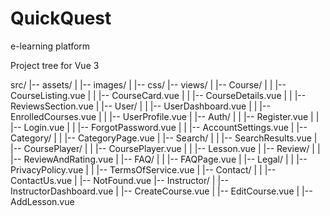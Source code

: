 # QuickQuest
e-learning platform

Project tree for Vue 3

src/
|-- assets/
|   |-- images/
|   |-- css/
|-- views/
|   |-- Course/
|   |   |-- CourseListing.vue
|   |   |-- CourseCard.vue
|   |   |-- CourseDetails.vue
|   |   |-- ReviewsSection.vue
|   |-- User/
|   |   |-- UserDashboard.vue
|   |   |-- EnrolledCourses.vue
|   |   |-- UserProfile.vue
|   |-- Auth/
|   |   |-- Register.vue
|   |   |-- Login.vue
|   |   |-- ForgotPassword.vue
|   |   |-- AccountSettings.vue
|   |-- Category/
|   |   |-- CategoryPage.vue
|   |-- Search/
|   |   |-- SearchResults.vue
|   |-- CoursePlayer/
|   |   |-- CoursePlayer.vue
|   |   |-- Lesson.vue
|   |-- Review/
|   |   |-- ReviewAndRating.vue
|   |-- FAQ/
|   |   |-- FAQPage.vue
|   |-- Legal/
|   |   |-- PrivacyPolicy.vue
|   |   |-- TermsOfService.vue
|   |-- Contact/
|   |   |-- ContactUs.vue
|   |-- NotFound.vue
|-- Instructor/
|   |-- InstructorDashboard.vue
|   |-- CreateCourse.vue
|   |-- EditCourse.vue
|   |-- AddLesson.vue

